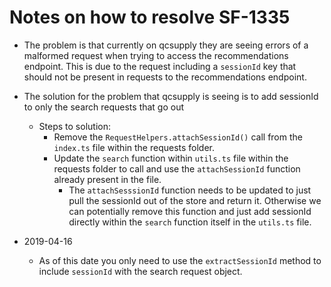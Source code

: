 # Notes on how to resolve SF-1335
- The problem is that currently on qcsupply they are seeing errors of a malformed request when trying to access the recommendations endpoint. This is due to the request including a `sessionId` key that should not be present in requests to the recommendations endpoint.
- The solution for the problem that qcsupply is seeing is to add sessionId to only the search requests that go out
  - Steps to solution:
    - Remove the `RequestHelpers.attachSessionId()` call from the `index.ts` file within the requests folder.
    - Update the `search` function  within `utils.ts` file within the requests folder to call and use the `attachSessionId` function already present in the file.
      - The `attachSesssionId` function needs to be updated to just pull the sessionId out of the store and return it. Otherwise we can potentially remove this function and just add sessionId directly within the `search` function itself in the `utils.ts` file.

- 2019-04-16
  - As of this date you only need to use the `extractSessionId` method to include `sessionId` with the search request object.
